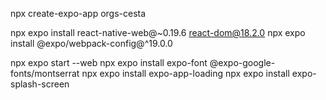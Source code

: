 npx create-expo-app orgs-cesta

npx expo install react-native-web@~0.19.6 react-dom@18.2.0
npx expo install @expo/webpack-config@^19.0.0

npx expo start --web
npx expo install expo-font @expo-google-fonts/montserrat
npx expo install expo-app-loading
npx expo install expo-splash-screen 